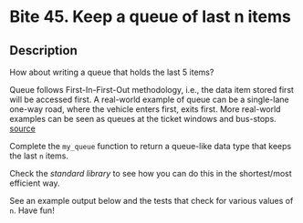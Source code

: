 # Bite 45. Keep a queue of last n items

## Description

How about writing a queue that holds the last 5 items?

Queue follows First-In-First-Out methodology, i.e., the data item stored first will be accessed first. A real-world example of queue can be a single-lane one-way road, where the vehicle enters first, exits first. More real-world examples can be seen as queues at the ticket windows and bus-stops. [source](https://www.tutorialspoint.com/data_structures_algorithms/dsa_queue.htm)

Complete the `my_queue` function to return a queue-like data type that keeps the last `n` items.

Check the _standard library_ to see how you can do this in the shortest/most efficient way.

See an example output below and the tests that check for various values of `n`. Have fun!